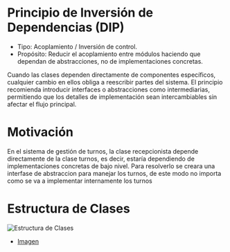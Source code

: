 # Principio de Inversión de Dependencias (DIP)

- Tipo: Acoplamiento / Inversión de control.
- Propósito: Reducir el acoplamiento entre módulos haciendo que dependan de abstracciones, no de implementaciones concretas.

Cuando las clases dependen directamente de componentes específicos, cualquier cambio en ellos obliga a reescribir partes del sistema.
El principio recomienda introducir interfaces o abstracciones como intermediarias, permitiendo que los detalles de implementación sean intercambiables sin afectar el flujo principal.

# Motivación

En el sistema de gestión de turnos, la clase recepcionista depende directamente de la clase turnos, es decir, estaría dependiendo de implementaciones concretas de bajo nivel.
Para resolverlo se creara una interfase de abstraccion para manejar los turnos, de este modo no importa como se va a implementar internamente los turnos

# Estructura de Clases

![Estructura de Clases](/img/Principio_de_Inversión_de_Dependencias.png)

- [Imagen](https://drive.google.com/file/d/1w0Mv-e7oVQGNM2EE9C-8WnWOsLsfyqEh/view?usp=drive_link)
